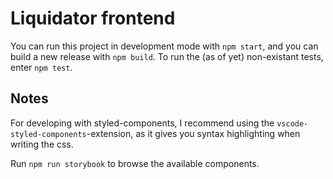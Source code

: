 # Liquidator frontend

You can run this project in development mode with `npm start`, and you can build a new release with `npm build`. To run the (as of yet) non-existant tests, enter `npm test`.

## Notes

For developing with styled-components, I recommend using the `vscode-styled-components`-extension, as it gives you syntax highlighting when writing the css.

Run `npm run storybook` to browse the available components.